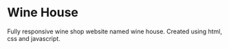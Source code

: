 # Wine House
Fully responsive wine shop website named wine house. Created using html, css and javascript.
